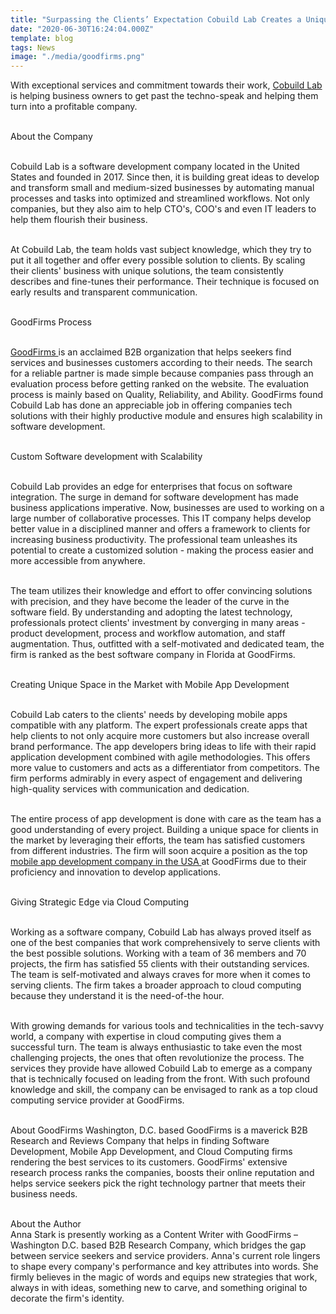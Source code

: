 ```yaml
---
title: "Surpassing the Clients’ Expectation Cobuild Lab Creates a Unique Space for Their Clients’ in the Market: GoodFirms"
date: "2020-06-30T16:24:04.000Z"
template: blog
tags: News
image: "./media/goodfirms.png"
---
```

With exceptional services and commitment towards their work, <a target="_blank" href="https://www.goodfirms.co/company/cobuild-lab-inc"> Cobuild Lab </a> is helping business owners to get past the techno-speak and helping them turn into a profitable company. <br> </br>

<title-4 align="centered"> About the Company </title-4> <br> </br>

Cobuild Lab is a  software development company located in the United States and founded in 2017. Since then, it is building great ideas to develop and transform small and medium-sized businesses by automating manual processes and tasks into optimized and streamlined workflows. Not only companies, but they also aim to help CTO's, COO's and even IT leaders to help them flourish their business. <br> </br>

At Cobuild Lab, the team holds vast subject knowledge, which they try to put it all together and offer every possible solution to clients. By scaling their clients' business with unique solutions, the team consistently describes and fine-tunes their performance. Their technique is focused on early results and transparent communication. <br> </br>

<title-4 align="centered"> GoodFirms Process </title-4> <br> </br>

<a target="_blank" href="https://www.goodfirms.co/"> GoodFirms </a> is an acclaimed B2B organization that helps seekers find services and businesses customers according to their needs. The search for a reliable partner is made simple because companies pass through an evaluation process before getting ranked on the website. The evaluation process is mainly based on Quality, Reliability, and Ability. GoodFirms found Cobuild Lab has done an appreciable job in offering companies tech solutions with their highly productive module and ensures high scalability in software development. <br> </br>

<title-4 align="centered"> Custom Software development with Scalability </title-4> <br> </br>

Cobuild Lab provides an edge for enterprises that focus on software integration. The surge in demand for software development has made business applications imperative. Now, businesses are used to working on a large number of collaborative processes. This IT company helps develop better value in a disciplined manner and offers a framework to clients for increasing business productivity. The professional team unleashes its potential to create a customized solution - making the process easier and more accessible from anywhere. <br> </br>

The team utilizes their knowledge and effort to offer convincing solutions with precision, and they have become the leader of the curve in the software field. By understanding and adopting the latest technology, professionals protect clients' investment by converging in many areas - product development, process and workflow automation, and staff augmentation. Thus, outfitted with a self-motivated and dedicated team, the firm is ranked as the best software company in Florida at GoodFirms. <br> </br>

<title-4 align="centered"> Creating Unique Space in the Market with Mobile App Development </title-4> <br> </br>

Cobuild Lab caters to the clients' needs by developing mobile apps compatible with any platform. The expert professionals create apps that help clients to not only acquire more customers but also increase overall brand performance. The app developers bring ideas to life with their rapid application development combined with agile methodologies. This offers more value to customers and acts as a differentiator from competitors. The firm performs admirably in every aspect of engagement and delivering high-quality services with communication and dedication. <br> </br>
 
The entire process of app development is done with care as the team has a good understanding of every project. Building a unique space for clients in the market by leveraging their efforts, the team has satisfied customers from different industries. The firm will soon acquire a position as the top <a target="_blank" href="https://www.goodfirms.co/directory/country/app-development/us">  mobile app development company in the USA </a> at GoodFirms due to their proficiency and innovation to develop applications. <br> </br>

<title-4 align="centered"> Giving Strategic Edge via Cloud Computing </title-4> <br> </br>

Working as a software company, Cobuild Lab has always proved itself as one of the best companies that work comprehensively to serve clients with the best possible solutions. Working with a team of 36 members and 70 projects, the firm has satisfied 55 clients with their outstanding services. The team is self-motivated and always craves for more when it comes to serving clients. The firm takes a broader approach to cloud computing because they understand it is the need-of-the hour. <br> </br>
 
With growing demands for various tools and technicalities in the tech-savvy world, a company with expertise in cloud computing gives them a successful turn. The team is always enthusiastic to take even the most challenging projects, the ones that often revolutionize the process. The services they provide have allowed Cobuild Lab to emerge as a company that is technically focused on leading from the front. With such profound knowledge and skill, the company can be envisaged to rank as a top cloud computing service provider at GoodFirms. <br> </br>

<title-3 align="left"> About GoodFirms </title-3>
Washington, D.C. based GoodFirms is a maverick B2B Research and Reviews Company that helps in finding Software Development, Mobile App Development, and Cloud Computing firms rendering the best services to its customers. GoodFirms' extensive research process ranks the companies, boosts their online reputation and helps service seekers pick the right technology partner that meets their business needs. <br> </br>

<title-3 align="left"> About the Author </title-3>  
Anna Stark is presently working as a Content Writer with GoodFirms – Washington D.C. based B2B Research Company, which bridges the gap between service seekers and service providers. Anna's current role lingers to shape every company's performance and key attributes into words. She firmly believes in the magic of words and equips new strategies that work, always in with ideas, something new to carve, and something original to decorate the firm's identity.  <br> </br>


